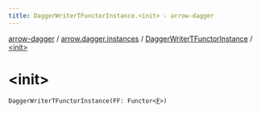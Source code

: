 ```yaml
---
title: DaggerWriterTFunctorInstance.<init> - arrow-dagger
---
```


[arrow-dagger](../../index.html) / [arrow.dagger.instances](../index.html) / [DaggerWriterTFunctorInstance](index.html) / [&lt;init&gt;](./-init-.html)

# &lt;init&gt;

`DaggerWriterTFunctorInstance(FF: Functor<`[`F`](index.html#F)`>)`